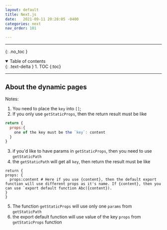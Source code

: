```yaml
---
layout: default
title: Next.js
date:   2021-09-11 20:28:05 -0400
categories: next
nav_order: 101

---
```


---
{: .no_toc }

<details open markdown="block">
  <summary>
    Table of contents
  </summary>
  {: .text-delta }
1. TOC
{:toc}
</details>

---

## About the dynamic pages

Notes:
1. You need to place the `key` into `[]`;
2. If you only use `getStaticProps`, then the return result must be like
  ```javascript
  return {
    props:{
      one of the key must be the `key`: content
    }
  }
 ```
3.   if you'd like to have params in `getStaticProps`, then you need to use `getStaticPath`
4.   the `getStaticPath` will get all `key`, then return the result must be like
  ```JS
  return {
  props: {
    props:content # Here if you use {content}, then the default export function will use different props as it's name. If {content}, then you can use `export default function Abc({content}).
}
}
 ```
5.   The function `getStaticProps` will use only one `params` from `getStaticPath`
6.   the export default function will use value of the  key `props` from `getStaticProps` function
